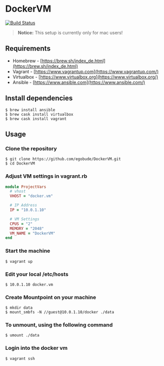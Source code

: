 # DockerVM

[![Build Status](https://travis-ci.org/egobude/DockerVM.svg?branch=master)](https://travis-ci.org/egobude/DockerVM)

> **Notice:** This setup is currently only for mac users!

## Requirements

* Homebrew - [https://brew.sh/index_de.html](https://brew.sh/index_de.html)
* Vagrant - [https://www.vagrantup.com](https://www.vagrantup.com/)
* Virtualbox - [https://www.virtualbox.org](https://www.virtualbox.org/)
* Ansible - [https://www.ansible.com](https://www.ansible.com/)

## Install dependencies

    $ brew install ansible
    $ brew cask install virtualbox
    $ brew cask install vagrant

## Usage

### Clone the repository

    $ git clone https://github.com/egobude/DockerVM.git
    $ cd DockerVM

### Adjust VM settings in vagrant.rb

```ruby
module ProjectVars
  # vhost
  VHOST = "docker.vm"

  # IP Address
  IP = "10.0.1.10"

  # VM Settings
  CPUS = "2"
  MEMORY = "2048"
  VM_NAME = "DockerVM"
end
```

### Start the machine

    $ vagrant up

### Edit your local /etc/hosts

    $ 10.0.1.10 docker.vm

### Create Mountpoint on your machine

    $ mkdir data
    $ mount_smbfs -N //guest@10.0.1.10/docker ./data

### To unmount, using the following command

    $ umount ./data

### Login into the docker vm

    $ vagrant ssh

